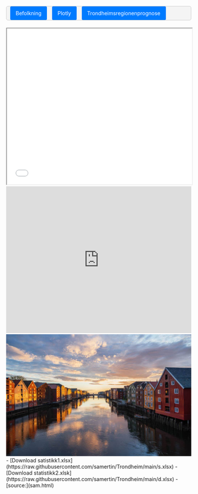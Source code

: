  <div style="padding: 10px; background-color: #f4f4f4; border: 1px solid #ccc; border-radius: 5px; margin-bottom: 20px;">
    <a href="./Befolkning" style="padding: 10px 15px; background-color: #007BFF; color: white; text-decoration: none; border-radius: 3px; margin-right: 10px;">Befolkning</a>
    <a href="./plotly" style="padding: 10px 15px; background-color: #007BFF; color: white; text-decoration: none; border-radius: 3px; margin-right: 10px;">Plotly</a>
    <a href="./shiny" style="padding: 10px 15px; background-color: #007BFF; color: white; text-decoration: none; border-radius: 3px;">Trondheimsregionenprognose </a>
</div>
<iframe src="sam.html" width="100%" height="425px"></iframe>
<iframe width="100%" height="400" src="https://www.youtube.com/embed/q1_wXN4TaCk" frameborder="0" allow="accelerometer; autoplay; clipboard-write; encrypted-media; gyroscope; picture-in-picture" allowfullscreen></iframe>

<img src="https://raw.githubusercontent.com/samertin/Trondheim/main/trondheim.jpg" alt="Trondheim">
- [Download satistikk1.xlsx](https://raw.githubusercontent.com/samertin/Trondheim/main/s.xlsx)
- [Download statistikk2.xlsk](https://raw.githubusercontent.com/samertin/Trondheim/main/d.xlsx)
- [source:](sam.html)
<link rel="stylesheet" type="text/css" href="https://raw.githubusercontent.com/samertin/Trondheim/main/custom.css">
